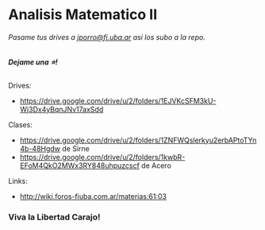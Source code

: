 # Analisis Matematico II
###### Pasame tus drives a jporro@fi.uba.ar asi los subo a la repo.
##### Dejame una ⭐!

Drives:
* https://drive.google.com/drive/u/2/folders/1EJVKcSFM3kU-Wj3Dx4yBqnJNv17axSdd

Clases:
* https://drive.google.com/drive/u/2/folders/1ZNFWQslerkyu2erbAPtoTYn4b-48Hgdw de Sirne
* https://drive.google.com/drive/u/2/folders/1kwbR-EFoM4QkO2MWx3RY848uhpuzcscf de Acero

Links:
* http://wiki.foros-fiuba.com.ar/materias:61:03

### Viva la Libertad Carajo! 
